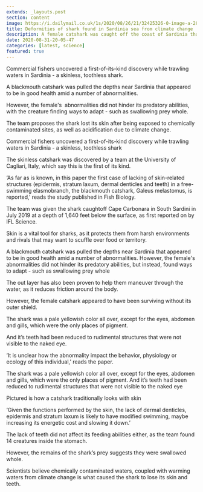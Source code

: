 ```yaml
---
extends: _layouts.post
section: content
image: https://i.dailymail.co.uk/1s/2020/08/26/21/32425326-0-image-a-28_1598474000446.jpg 
title: Deformities of shark found in Sardinia sea from climate change 
description: A female catshark was caught off the coast of Sardinia that was without skin and teeth. Experts say the abnormalities were caused by chemically contaminated waters and climate change. 
date: 2020-08-31-20-05-47 
categories: [latest, science] 
featured: true 
--- 
```

Commercial fishers uncovered a first-of-its-kind discovery while trawling waters in Sardinia - a skinless, toothless shark.  

A blackmouth catshark was pulled the depths near Sardinia that appeared to be in good health amid a number of abnormalities. 

However, the female's  abnormalities did not hinder its predatory abilities, with the creature finding ways to adapt - such as swallowing prey whole.

The team proposes the shark lost its skin after being exposed to chemically contaminated sites, as well as acidification due to climate change.

Commercial fishers uncovered a first-of-its-kind discovery while trawling waters in Sardinia - a skinless, toothless shark

The skinless catshark was discovered by a team at the University of Cagliari, Italy, which say this is the first of its kind. 

‘As far as is known, in this paper the first case of lacking of skin-related structures (epidermis, stratum laxum, dermal denticles and teeth) in a free-swimming elasmobranch, the blackmouth catshark, Galeus melastomus, is reported,’ reads the study published in Fish Biology.

The team was given the shark caughtoff Cape Carbonara in South Sardini in July 2019 at a depth of 1,640 feet below the surface, as first reported on by IFL Science.

Skin is a vital tool for sharks, as it protects them from harsh environments and rivals that may want to scuffle over food or territory.

A blackmouth catshark was pulled the depths near Sardinia that appeared to be in good health amid a number of abnormalities. However, the female's abnormalities did not hinder its predatory abilities, but instead, found ways to adapt - such as swallowing prey whole

The out layer has also been proven to help them maneuver through the water, as it reduces friction around the body.

However, the female catshark appeared to have been surviving without its outer shield.

The shark was a pale yellowish color all over, except for the eyes, abdomen and gills, which were the only places of pigment.

And it’s teeth had been reduced to rudimental structures that were not visible to the naked eye.

‘It is unclear how the abnormality impact the behavior, physiology or ecology of this individual,’ reads the paper.

The shark was a pale yellowish color all over, except for the eyes, abdomen and gills, which were the only places of pigment. And it’s teeth had been reduced to rudimental structures that were not visible to the naked eye

Pictured is how a catshark traditionally looks with skin

‘Given the functions performed by the skin, the lack of dermal denticles, epidermis and stratum laxum is likely to have modified swimming, maybe increasing its energetic cost and slowing it down.’

The lack of teeth did not affect its feeding abilities either, as the team found 14 creatures inside the stomach.

However, the remains of the shark’s prey suggests they were swallowed whole.

Scientists believe chemically contaminated waters, coupled with warming waters from climate change is what caused the shark to lose its skin and teeth.

